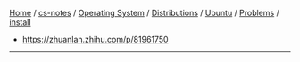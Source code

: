 [Home](https://mengxianbin.github.io) /
[cs-notes](https://mengxianbin.github.io/cs-notes/site) /
[Operating System](https://mengxianbin.github.io/cs-notes/site/Operating%20System) /
[Distributions](https://mengxianbin.github.io/cs-notes/site/Operating%20System/Distributions) /
[Ubuntu](https://mengxianbin.github.io/cs-notes/site/Operating%20System/Distributions/Ubuntu) /
[Problems](https://mengxianbin.github.io/cs-notes/site/Operating%20System/Distributions/Ubuntu/Problems) /
[install](https://mengxianbin.github.io/cs-notes/site/Operating%20System/Distributions/Ubuntu/Problems/install)

* https://zhuanlan.zhihu.com/p/81961750

---
